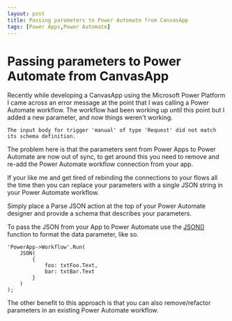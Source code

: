```yaml
---
layout: post
title: Passing parameters to Power Automate from CanvasApp
tags: [Power Apps,Power Automate]
---
```


# Passing parameters to Power Automate from CanvasApp

Recently while developing a CanvasApp using the Microsoft Power Platform I came across an error message at the point that I was calling a Power Automate workflow. The workflow had been working up until this point but I added a new parameter, and now things weren't working.

`
The input body for trigger 'manual' of type 'Request' did not match its schema definition.  
`

The problem here is that the parameters sent from Power Apps to Power Automate are now out of sync, to get around this you need to remove and re-add the Power Automate workflow connection from your app.

If your like me and get tired of rebinding the connections to your flows all the time then you can replace your parameters with a single JSON string in your Power Automate workflow.

Simply place a Parse JSON action at the top of your Power Automate designer and provide a schema that describes your parameters.

To pass the JSON from your App to Power Automate use the  [JSON()](https://docs.microsoft.com/en-us/powerapps/maker/canvas-apps/functions/function-json>) function to format the data parameter, like so.

```vbnet
'PowerApp->Workflow'.Run(
    JSON(
        {
            foo: txtFoo.Text,
            bar: txtBar.Text
        }
    )
);
```

The other benefit to this approach is that you can also remove/refactor parameters in an existing Power Automate workflow.
